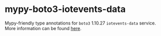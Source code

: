 # mypy-boto3-iotevents-data

Mypy-friendly type annotations for `boto3` 1.10.27 `iotevents-data` service.
More information can be found [here](https://github.com/vemel/mypy_boto3).
